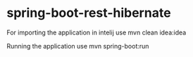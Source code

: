 # spring-boot-rest-hibernate

For importing the application in intelij
use mvn clean idea:idea

Running the application
use mvn spring-boot:run
